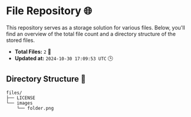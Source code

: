 # File Repository 🌐

This repository serves as a storage solution for various files. Below, you'll find an overview of the total file count and a directory structure of the stored files.

- **Total Files:** `2` 📁
- **Updated at:** `2024-10-30 17:09:53 UTC` 🕒

## Directory Structure 📂

```
files/
├── LICENSE
└── images
    └── folder.png

```
